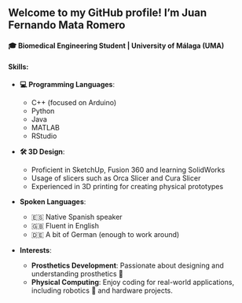 ## Welcome to my GitHub profile! I’m Juan Fernando Mata Romero

#### 🎓 Biomedical Engineering Student | University of Málaga (UMA)

#### Skills:
- **💻 Programming Languages**:  
  - C++ (focused on Arduino)  
  - Python  
  - Java  
  - MATLAB  
  - RStudio

- **🛠️ 3D Design**:  
  - Proficient in SketchUp, Fusion 360 and learning SolidWorks
  - Usage of slicers such as Orca Slicer and Cura Slicer  
  - Experienced in 3D printing for creating physical prototypes

- **Spoken Languages**:  
  - 🇪🇸 Native Spanish speaker  
  - 🇬🇧 Fluent in English  
  - 🇩🇪 A bit of German (enough to work around)


- **Interests**:  
  - **Prosthetics Development**: Passionate about designing and understanding prosthetics 🦾
  - **Physical Computing**: Enjoy coding for real-world applications, including robotics 🤖 and hardware projects.
<!--
**Juanfer808/Juanfer808** is a ✨ _special_ ✨ repository because its `README.md` (this file) appears on your GitHub profile.

Here are some ideas to get you started:

- 🔭 I’m currently working on ...
- 🌱 I’m currently learning ...
- 👯 I’m looking to collaborate on ...
- 🤔 I’m looking for help with ...
- 💬 Ask me about ...
- 📫 How to reach me: ...
- 😄 Pronouns: ...
- ⚡ Fun fact: ...
-->
